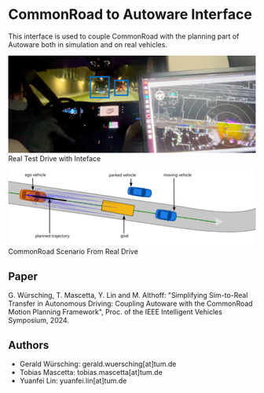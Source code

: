 # CommonRoad to Autoware Interface
This interface is used to couple CommonRoad with the planning part of Autoware both in simulation and on 
real vehicles.


![Real Test Drive with our Inteface](assets/intro_drive.svg)
Real Test Drive with Inteface

![CommonRoad Scenario From Real Drive](assets/intro_commonroad.svg)
CommonRoad Scenario From Real Drive


## Paper
G. Würsching, T. Mascetta, Y. Lin and M. Althoff: "Simplifying Sim-to-Real Transfer in Autonomous Driving:
Coupling Autoware with the CommonRoad Motion Planning Framework", Proc. of the IEEE Intelligent Vehicles Symposium, 2024.

## Authors
- Gerald Würsching: gerald.wuersching[at]tum.de
- Tobias Mascetta: tobias.mascetta[at]tum.de
- Yuanfei Lin: yuanfei.lin[at]tum.de
